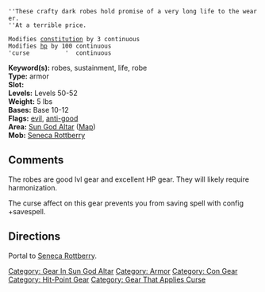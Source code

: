 `''These crafty dark robes hold promise of a very long life to the wearer.`  
`''At a terrible price.`

`Modifies `[`constitution`](Constitution "wikilink")` by 3 continuous`  
`Modifies `[`hp`](Hit_Points "wikilink")` by 100 continuous`  
`'curse          '  continuous`

**Keyword(s):** robes, sustainment, life, robe  
**Type:** armor  
**Slot:** <about body>  
**Levels:** Levels 50-52  
**Weight:** 5 lbs  
**Bases:** Base 10-12  
**Flags:** [evil](Evil_Flag "wikilink"),
[anti-good](Anti-Good_Flag "wikilink")  
**Area:** [Sun God Altar](:Category:_Sun_God_Altar "wikilink")
([Map](Sun_God_Altar_Map "wikilink"))  
**Mob:** [Seneca Rottberry](Seneca_Rottberry "wikilink")  

## Comments

The robes are good lvl gear and excellent HP gear. They will likely
require harmonization.

The curse affect on this gear prevents you from saving spell with config
+savespell.

## Directions

Portal to [Seneca Rottberry](Seneca_Rottberry "wikilink").

[Category: Gear In Sun God
Altar](Category:_Gear_In_Sun_God_Altar "wikilink") [Category:
Armor](Category:_Armor "wikilink") [Category: Con
Gear](Category:_Con_Gear "wikilink") [Category: Hit-Point
Gear](Category:_Hit-Point_Gear "wikilink") [Category: Gear That Applies
Curse](Category:_Gear_That_Applies_Curse "wikilink")
